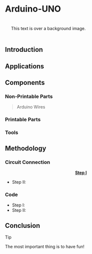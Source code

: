 # **Arduino-UNO**

<div style="background: url('https://w0.peakpx.com/wallpaper/506/235/HD-wallpaper-white-hexagon-geometric-shapes-white-aesthetic-thumbnail.jpg') no-repeat center; padding: 20px;">
This text is over a background image.
</div>

## **Introduction**

## **Applications**

## **Components**
### Non-Printable Parts
> Arduino
> Wires
### Printable Parts
### Tools

## **Methodology**
### Circuit Connection
<p align="center" >
 <ins> <b> Step I </b> </ins>
</p>

- Step II:
### Code
- Step I:
- Step II:


## **Conclusion**
> [!TIP]
> The most important thing is to have fun!






